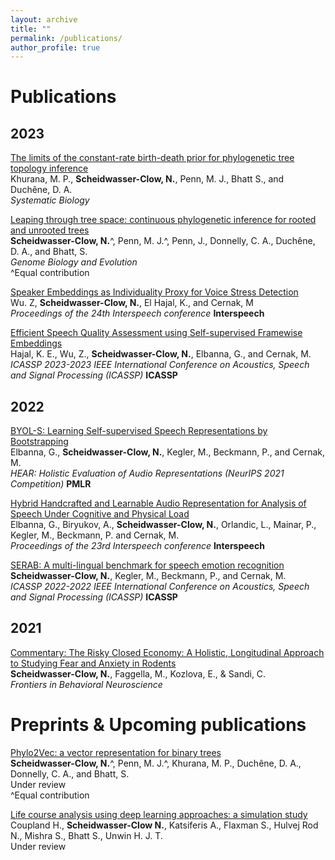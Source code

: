 ```yaml
---
layout: archive
title: ""
permalink: /publications/
author_profile: true
---
```


<!---You can also find a list of all my publications on my <a href="https://scholar.google.com/citations?user=PQ95Jd8AAAAJ" target="_blank">Google Scholar</a> profile.
-->

Publications
======
## 2023
<a href="https://doi.org/10.1093/sysbio/syad075" target="_blank">The limits of the constant-rate birth-death prior for phylogenetic tree topology inference</a>\
Khurana, M. P., **Scheidwasser-Clow, N.**, Penn, M. J.,  Bhatt S., and Duchêne, D. A.\
_Systematic Biology_

<a href="https://doi.org/10.1093/gbe/evad213" target="_blank">Leaping through tree space: continuous phylogenetic inference for rooted and unrooted trees</a>\
**Scheidwasser-Clow, N.**^, Penn, M. J.^,  Penn, J., Donnelly, C. A., Duchêne, D. A., and Bhatt, S.\
_Genome Biology and Evolution_\
^Equal contribution

<a href="https://doi.org/10.21437/Interspeech.2023-2070" target="_blank">Speaker Embeddings as Individuality Proxy for Voice Stress Detection</a>\
Wu. Z, **Scheidwasser-Clow, N.**, El Hajal, K., and Cernak, M \
_Proceedings of the 24th Interspeech conference_ **Interspeech**

<a href="https://doi.org/10.1109/ICASSP49357.2023.10095132" target="_blank">Efficient Speech Quality Assessment using Self-supervised Framewise Embeddings</a>\
Hajal, K. E., Wu, Z., **Scheidwasser-Clow, N.**, Elbanna, G., and Cernak, M.\
_ICASSP 2023-2023 IEEE International Conference on Acoustics, Speech and Signal Processing (ICASSP)_ **ICASSP**

## 2022
<a href="https://proceedings.mlr.press/v166/elbanna22a.html" target="_blank">BYOL-S: Learning Self-supervised Speech Representations by Bootstrapping</a>\
Elbanna, G., **Scheidwasser-Clow, N.**, Kegler, M., Beckmann, P., and Cernak, M.\
_HEAR: Holistic Evaluation of Audio Representations (NeurIPS 2021 Competition)_ **PMLR**

<a href="http://doi.org/10.21437/Interspeech.2022-10498" target="_blank">Hybrid Handcrafted and Learnable Audio Representation for Analysis of Speech Under Cognitive and Physical Load</a>\
Elbanna, G., Biryukov, A., **Scheidwasser-Clow, N.**,  Orlandic, L.,  Mainar, P., Kegler, M., Beckmann, P. and Cernak, M. \
_Proceedings of the 23rd Interspeech conference_ **Interspeech**

<a href="https://doi.org/10.1109/ICASSP43922.2022.9747348" target="_blank">SERAB: A multi-lingual benchmark for speech emotion recognition</a>**\
Scheidwasser-Clow, N.**, Kegler, M., Beckmann, P., and Cernak, M.\
_ICASSP 2022-2022 IEEE International Conference on Acoustics, Speech and Signal Processing (ICASSP)_ **ICASSP**

## 2021
<a href="https://doi.org/10.3389/fnbeh.2021.664941" target="_blank">Commentary: The Risky Closed Economy: A Holistic, Longitudinal Approach to Studying Fear and Anxiety in Rodents</a>\
**Scheidwasser-Clow, N.**, Faggella, M., Kozlova, E., & Sandi, C.\
_Frontiers in Behavioral Neuroscience_

Preprints & Upcoming publications
======
<a href="https://doi.org/10.48550/arXiv.2304.12693" target="_blank">Phylo2Vec: a vector representation for binary trees</a>\
**Scheidwasser-Clow, N.**^, Penn, M. J.^,  Khurana, M. P., Duchêne, D. A., Donnelly, C. A., and Bhatt, S. \
Under review\
^Equal contribution

<a href="https://doi.org/10.21203/rs.3.rs-3601343/v1" target="_blank">Life course analysis using deep learning approaches: a simulation study</a>\
Coupland H., **Scheidwasser-Clow N.**, Katsiferis A., Flaxman S., Hulvej Rod N., Mishra S., Bhatt S., Unwin H. J. T. \
Under review

<!-- <br>

{% include base_path %}

{% for post in site.publications reversed %}
  {% include archive-single.html %}
{% endfor %} -->
